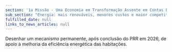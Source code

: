 ```yaml
---
section: '1a Missão - Uma Economia em Transformação Assente em Contas Equilibradas'
sub_section: "Energia: mais renováveis, menores custos e maior competitividade"
fulfilled_date: null
links_to_news_articles: null
---
```


Desenhar um mecanismo permanente, após conclusão do PRR em 2026, de apoio à melhoria da eficiência energética das habitações.